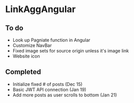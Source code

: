 # LinkAggAngular

## To do
<ul>
<li> Look up Pagniate function in Angular</li>
<li> Customize NavBar </li>
<li> Fixed image sets for source origin unless it's image link </li>
<li> Website icon </li>
</ul>

## Completed
<ul>
<li> Initialize fixed # of posts (Dec 15)</li>
<li> Basic JWT API connection (Jan 19) </li>
<li> Add more posts as user scrolls to bottom (Jan 21)</li>
</ul>
